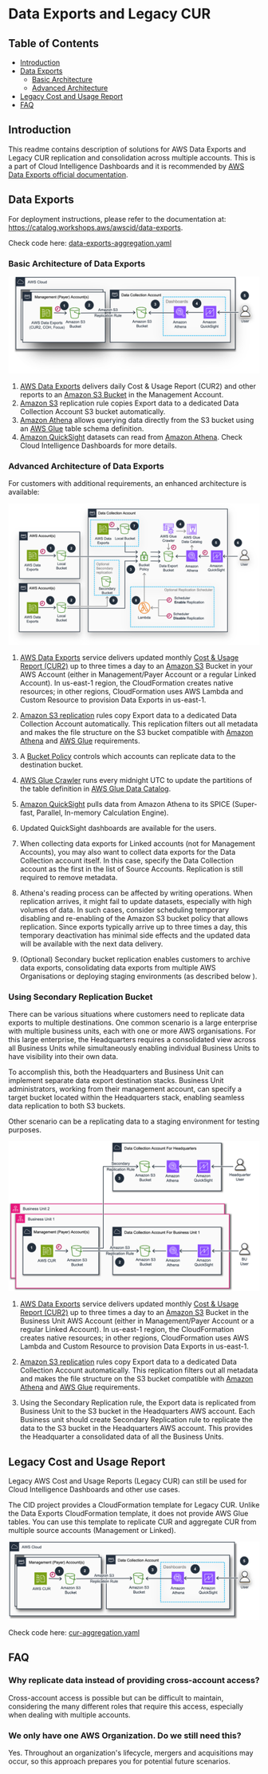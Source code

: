# Data Exports and Legacy CUR

## Table of Contents
- [Introduction](#introduction)
- [Data Exports](#data-exports)
  - [Basic Architecture](#basic-architecture-of-data-exports)
  - [Advanced Architecture](#advanced-architecture-of-data-exports)
- [Legacy Cost and Usage Report](#legacy-cost-and-usage-report)
- [FAQ](#faq)

## Introduction
This readme contains description of solutions for AWS Data Exports and Legacy CUR replication and consolidation across multiple accounts. This is a part of Cloud Intelligence Dashboards and it is recommended by [AWS Data Exports official documentation](https://docs.aws.amazon.com/cur/latest/userguide/dataexports-processing.html).

## Data Exports

For deployment instructions, please refer to the documentation at: https://catalog.workshops.aws/awscid/data-exports.  

Check code here: [data-exports-aggregation.yaml](deploy/data-exports-aggregation.yaml)


### Basic Architecture of Data Exports
![Basic Architecture of Data Exports](/.images/architecture-data-exports.png  "Basic Architecture of Data Exports")

1. [AWS Data Exports](https://aws.amazon.com/aws-cost-management/aws-data-exports/) delivers daily Cost & Usage Report (CUR2) and other reports to an [Amazon S3 Bucket](https://aws.amazon.com/s3/) in the Management Account.
2. [Amazon S3](https://aws.amazon.com/s3/) replication rule copies Export data to a dedicated Data Collection Account S3 bucket automatically.
3. [Amazon Athena](https://aws.amazon.com/athena/) allows querying data directly from the S3 bucket using an [AWS Glue](https://aws.amazon.com/glue/) table schema definition.
4. [Amazon QuickSight](https://aws.amazon.com/quicksight/) datasets can read from [Amazon Athena](https://aws.amazon.com/athena/). Check Cloud Intelligence Dashboards for more details.

### Advanced Architecture of Data Exports
For customers with additional requirements, an enhanced architecture is available:

![Advanced Architecture of Data Exports](/.images/architecture-data-exports-advanced.png  "Advanced Architecture of Data Exports")

1. [AWS Data Exports](https://aws.amazon.com/aws-cost-management/aws-data-exports/) service delivers updated monthly [Cost & Usage Report (CUR2)](https://docs.aws.amazon.com/cur/latest/userguide/what-is-cur.html) up to three times a day to an [Amazon S3](https://aws.amazon.com/s3/) Bucket in your AWS Account (either in Management/Payer Account or a regular Linked Account). In us-east-1 region, the CloudFormation creates native resources; in other regions, CloudFormation uses AWS Lambda and Custom Resource to provision Data Exports in us-east-1.

2. [Amazon S3 replication](https://docs.aws.amazon.com/AmazonS3/latest/userguide/replication.html) rules copy Export data to a dedicated Data Collection Account automatically. This replication filters out all metadata and makes the file structure on the S3 bucket compatible with [Amazon Athena](https://aws.amazon.com/athena/) and [AWS Glue](https://aws.amazon.com/glue/) requirements.

3. A [Bucket Policy](https://docs.aws.amazon.com/AmazonS3/latest/userguide/bucket-policies.html) controls which accounts can replicate data to the destination bucket.

4. [AWS Glue Crawler](https://docs.aws.amazon.com/glue/latest/dg/components-overview.html#crawling-component) runs every midnight UTC to update the partitions of the table definition in [AWS Glue Data Catalog](https://docs.aws.amazon.com/glue/latest/dg/components-overview.html#data-catalog-component).

5. [Amazon QuickSight](https://aws.amazon.com/quicksight/) pulls data from Amazon Athena to its SPICE (Super-fast, Parallel, In-memory Calculation Engine).

6. Updated QuickSight dashboards are available for the users.

7. When collecting data exports for Linked accounts (not for Management Accounts), you may also want to collect data exports for the Data Collection account itself. In this case, specify the Data Collection account as the first in the list of Source Accounts. Replication is still required to remove metadata.

8. Athena's reading process can be affected by writing operations. When replication arrives, it might fail to update datasets, especially with high volumes of data. In such cases, consider scheduling temporary disabling and re-enabling of the Amazon S3 bucket policy that allows replication. Since exports typically arrive up to three times a day, this temporary deactivation has minimal side effects and the updated data will be available with the next data delivery.

9. (Optional) Secondary bucket replication enables customers to archive data exports, consolidating data exports from multiple AWS Organisations or deploying staging environments (as described below ). 

### Using Secondary Replication Bucket
There can be various situations where customers need to replicate data exports to multiple destinations. One common scenario is a large enterprise with multiple business units, each with one or more AWS organisations. For this large enterprise, the Headquarters requires a consolidated view across all Business Units while simultaneously enabling individual Business Units to have visibility into their own data. 

To accomplish this, both the Headquarters and Business Unit can implement separate data export destination stacks. Business Unit administrators, working from their management account, can specify a target bucket located within the Headquarters stack, enabling seamless data replication to both S3 buckets.

Other scenario can be a replicating data to a staging environment for testing purposes.

![Secondary Replication Bucket](/.images/architecture-data-export-replication-to-secondary.png)

1. [AWS Data Exports](https://aws.amazon.com/aws-cost-management/aws-data-exports/) service delivers updated monthly [Cost & Usage Report (CUR2)](https://docs.aws.amazon.com/cur/latest/userguide/what-is-cur.html) up to three times a day to an [Amazon S3](https://aws.amazon.com/s3/) Bucket in the Business Unit AWS Account (either in Management/Payer Account or a regular Linked Account). In us-east-1 region, the CloudFormation creates native resources; in other regions, CloudFormation uses AWS Lambda and Custom Resource to provision Data Exports in us-east-1.

2. [Amazon S3 replication](https://docs.aws.amazon.com/AmazonS3/latest/userguide/replication.html) rules copy Export data to a dedicated Data Collection Account automatically. This replication filters out all metadata and makes the file structure on the S3 bucket compatible with [Amazon Athena](https://aws.amazon.com/athena/) and [AWS Glue](https://aws.amazon.com/glue/) requirements.

3. Using the Secondary Replication rule, the Export data is replicated from Business Unit to the S3 bucket in the Headquarters AWS account. Each Business unit should create Secondary Replication rule to replicate the data to the S3 bucket in the Headquarters AWS account. This provides the Headquarter a consolidated data of all the Business Units. 

## Legacy Cost and Usage Report
Legacy AWS Cost and Usage Reports (Legacy CUR) can still be used for Cloud Intelligence Dashboards and other use cases.

The CID project provides a CloudFormation template for Legacy CUR. Unlike the Data Exports CloudFormation template, it does not provide AWS Glue tables. You can use this template to replicate CUR and aggregate CUR from multiple source accounts (Management or Linked).

![Basic Architecture of CUR](/.images/architecture-legacy-cur.png  "Basic Architecture of CUR")


Check code here: [cur-aggregation.yaml](deploy/cur-aggregation.yaml)

## FAQ

### Why replicate data instead of providing cross-account access?
Cross-account access is possible but can be difficult to maintain, considering the many different roles that require this access, especially when dealing with multiple accounts.

### We only have one AWS Organization. Do we still need this?
Yes. Throughout an organization's lifecycle, mergers and acquisitions may occur, so this approach prepares you for potential future scenarios.
